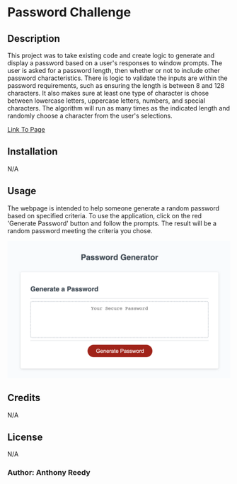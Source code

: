 # Password Challenge

## Description

This project was to take existing code and create logic to generate and display a password based on a user's responses to window prompts. The user is asked for a password length, then whether or not to include other password characteristics. There is logic to validate the inputs are within the password requirements, such as ensuring the length is between 8 and 128 characters. It also makes sure at least one type of character is chose between lowercase letters, uppercase letters, numbers, and special characters. The algorithm will run as many times as the indicated length and randomly choose a character from the user's selections.

[Link To Page](https://asreedy82.github.io/password-challenge/)

## Installation

N/A

## Usage

The webpage is intended to help someone generate a random password based on specified criteria. To use the application, click on the red 'Generate Password' button and follow the prompts. The result will be a random password meeting the criteria you chose.

![Screen shot of main section of website](assets/images/password-challenge-ss.png)

## Credits

N/A

## License

N/A

### Author: Anthony Reedy